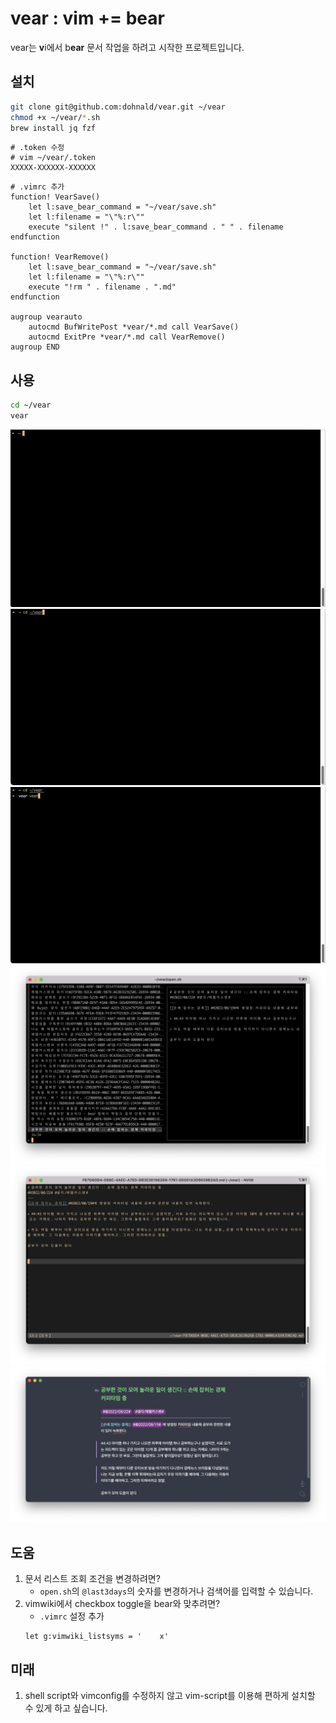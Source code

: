 # vear : vim += bear
vear는 **v**i에서 b**ear** 문서 작업을 하려고 시작한 프로젝트입니다. 

## 설치

```bash
git clone git@github.com:dohnald/vear.git ~/vear
chmod +x ~/vear/*.sh
brew install jq fzf
```

```shell
# .token 수정 
# vim ~/vear/.token
XXXXX-XXXXXX-XXXXXX
```

```shell
# .vimrc 추가
function! VearSave()
    let l:save_bear_command = "~/vear/save.sh"
    let l:filename = "\"%:r\""
    execute "silent !" . l:save_bear_command . " " . filename
endfunction

function! VearRemove()
    let l:save_bear_command = "~/vear/save.sh"
    let l:filename = "\"%:r\""
    execute "!rm " . filename . ".md"
endfunction

augroup vearauto
    autocmd BufWritePost *vear/*.md call VearSave()
    autocmd ExitPre *vear/*.md call VearRemove()
augroup END
```

## 사용 

```bash
cd ~/vear
vear
```
![](./src/vear-readme1.png)
![](./src/vear-readme2.png)
![](./src/vear-readme3.png)
![](./src/vear-readme4.png)
![](./src/vear-readme5.png)
![](./src/vear-readme6.png)

## 도움 

1. 문서 리스트 조회 조건을 변경하려면?
	* `open.sh`의 `@last3days`의 숫자를 변경하거나 검색어를 입력할 수 있습니다.
2. vimwiki에서 checkbox toggle을 bear와 맞추려면?
    * `.vimrc` 설정 추가
    ```shell
    let g:vimwiki_listsyms = '    x'
    ```

## 미래

1. shell script와 vimconfig를 수정하지 않고 vim-script를 이용해 편하게 설치할 수 있게 하고 싶습니다.
